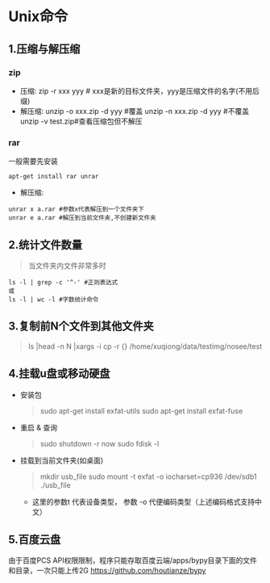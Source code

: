 # Unix命令

## 1.压缩与解压缩
### zip
- 压缩:
zip -r xxx yyy # xxx是新的目标文件夹，yyy是压缩文件的名字(不用后缀)
- 解压缩:
unzip -o xxx.zip -d yyy #覆盖
unzip -n xxx.zip -d yyy #不覆盖
unzip -v test.zip#查看压缩包但不解压

### rar 
一般需要先安装
```
apt-get install rar unrar
```
- 解压缩:
```
unrar x a.rar #参数x代表解压到一个文件夹下
unrar e a.rar #解压到当前文件夹,不创建新文件夹
```
## 2.统计文件数量
>当文件夹内文件非常多时
```
ls -l | grep -c '^-' #正则表达式
或
ls -l | wc -l #字数统计命令
```
## 3.复制前N个文件到其他文件夹
>ls |head -n N |xargs -i cp -r {} /home/xuqiong/data/testimg/nosee/test

## 4.挂载u盘或移动硬盘
- 安装包
  > sudo apt-get install exfat-utils 
  > sudo apt-get install exfat-fuse

- 重启 & 查询
  > sudo shutdown -r now
  > sudo fdisk -l 
  
- 挂载到当前文件夹(如桌面)
  >mkdir usb_file
  >sudo mount -t exfat -o iocharset=cp936 /dev/sdb1 ./usb_file
  - 这里的参数t 代表设备类型， 参数 -o 代便编码类型（上述编码格式支持中文）




## 5.百度云盘
由于百度PCS API权限限制，程序只能存取百度云端/apps/bypy目录下面的文件和目录，一次只能上传2G
https://github.com/houtianze/bypy
